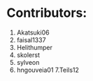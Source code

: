 # Contributors:

1. Akatsuki06
2. faisal1337
3. Helithumper
4. skolerst
5. sylveon
6. hngouveia01
7.Teils12
